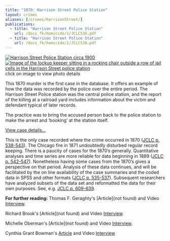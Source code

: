 ```yaml
---
title: "1870: Harrison Street Police Station"
layout: crimes
aliases: [/crimes/harrisonStreet/]
publications:
  - title: "Harrison Street Police Station"
    url: /docs_fk/homicide/1/JCLC535.pdf
  - title: "Harrison Street Police Station"
    url: /docs_fk/homicide/1/JCLC538.pdf
---
```


[![Harrison Street Police Station circa 1900](/img/crimes/harrisonStreet/200.jpg)](/historical/timeline/1900/200/)
[![Image of the lockup keeper sitting in a rocking chair outside a row of jail cells in the Harrison Street police station](/img/crimes/harrisonStreet/jailer.jpg)](/historical/timeline/1907/283/)
click on image to view photo details

This 1870 murder is the first case in the database. It offers an example of how the data was recorded by the police over the entire period. The Harrison Street Police station was the central police station, and the report of the killing at a railroad yard includes information about the victim and defendant typical of later records.

The practice was to bring the accused person back to the police station to make the arrest and ‘booking’ at the station itself.

[View case details...](/database/1/)

This is the only case recorded where the crime occurred in 1870 ([JCLC p. 538-543](/docs_fk/homicide/538-543.pdf)). The Chicago fire in 1871 undoubtedly disturbed regular record keeping. There is a paucity of cases for the 1870’s generally. Quantitative analyses and time series are more reliable for data beginning in 1889 ([JCLC p. 542-547](/docs_fk/homicide/542-547.pdf)). Nonetheless having some cases from the 1870’s gives a perspective on that period. Analysis of these data continues, and will be facilitated by the on line availability of the case summaries and the coded data in SPSS and other formats ([JCLC p. 535-537](/docs_fk/homicide/535-537.pdf)). Subsequent researchers have analyzed subsets of the data set and reformatted the data for their own purposes. See, e.g. [JCLC p. 609-639]().

**For further reading:**
Thomas F. Geraghty's [Article](not found) and Video [Interview](/gallery/).

Richard Brook's [Article](not found) and Video [Interview](/gallery/).

Michelle Oberman's [Article](not found) and Video [Interview](/gallery/).

Cynthia Grant Bowman's [Article](/docs_fk/homicide/jclc739-790.pdf) and Video [Interview](/gallery/)
